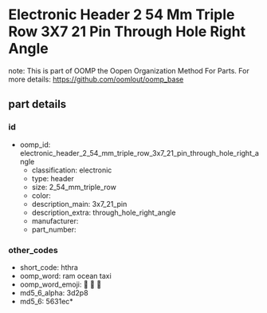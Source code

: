 # Electronic Header 2 54 Mm Triple Row 3X7 21 Pin Through Hole Right Angle  

note: This is part of OOMP the Oopen Organization Method For Parts. For more details: https://github.com/oomlout/oomp_base

##  part details





### id
* oomp_id: electronic_header_2_54_mm_triple_row_3x7_21_pin_through_hole_right_angle
  * classification: electronic
  * type: header
  * size: 2_54_mm_triple_row
  * color: 
  * description_main: 3x7_21_pin
  * description_extra: through_hole_right_angle
  * manufacturer: 
  * part_number: 

### other_codes
* short_code: hthra
* oomp_word: ram ocean taxi
* oomp_word_emoji: :ram: :ocean: :taxi:
* md5_6_alpha: 3d2p8
* md5_6: 5631ec* 